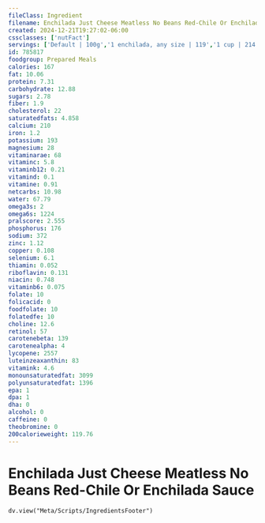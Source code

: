 ```yaml
---
fileClass: Ingredient
filename: Enchilada Just Cheese Meatless No Beans Red-Chile Or Enchilada Sauce
created: 2024-12-21T19:27:02-06:00
cssclasses: ['nutFact']
servings: ['Default | 100g','1 enchilada, any size | 119','1 cup | 214']
id: 785817
foodgroup: Prepared Meals
calories: 167
fat: 10.06
protein: 7.31
carbohydrate: 12.88
sugars: 2.78
fiber: 1.9
cholesterol: 22
saturatedfats: 4.858
calcium: 210
iron: 1.2
potassium: 193
magnesium: 28
vitaminarae: 68
vitaminc: 5.8
vitaminb12: 0.21
vitamind: 0.1
vitamine: 0.91
netcarbs: 10.98
water: 67.79
omega3s: 2
omega6s: 1224
pralscore: 2.555
phosphorus: 176
sodium: 372
zinc: 1.12
copper: 0.108
selenium: 6.1
thiamin: 0.052
riboflavin: 0.131
niacin: 0.748
vitaminb6: 0.075
folate: 10
folicacid: 0
foodfolate: 10
folatedfe: 10
choline: 12.6
retinol: 57
carotenebeta: 139
carotenealpha: 4
lycopene: 2557
luteinzeaxanthin: 83
vitamink: 4.6
monounsaturatedfat: 3099
polyunsaturatedfat: 1396
epa: 1
dpa: 1
dha: 0
alcohol: 0
caffeine: 0
theobromine: 0
200calorieweight: 119.76
---
```


# Enchilada Just Cheese Meatless No Beans Red-Chile Or Enchilada Sauce

```dataviewjs
dv.view("Meta/Scripts/IngredientsFooter")
```